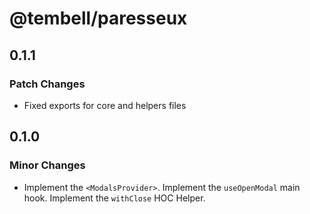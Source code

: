 # @tembell/paresseux

## 0.1.1

### Patch Changes

- Fixed exports for core and helpers files

## 0.1.0

### Minor Changes

- Implement the `<ModalsProvider>`.
  Implement the `useOpenModal` main hook.
  Implement the `withClose` HOC Helper.
